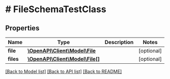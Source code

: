 # # FileSchemaTestClass

## Properties

Name | Type | Description | Notes
------------ | ------------- | ------------- | -------------
**file** | [**\OpenAPI\Client\Model\File**](File.md) |  | [optional]
**files** | [**\OpenAPI\Client\Model\File[]**](File.md) |  | [optional]

[[Back to Model list]](../../README.md#models) [[Back to API list]](../../README.md#endpoints) [[Back to README]](../../README.md)
